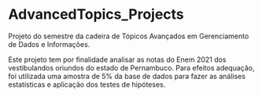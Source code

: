 # AdvancedTopics_Projects
Projeto do semestre da cadeira de Tópicos Avançados em Gerenciamento de Dados e Informações.

Este projeto tem por finalidade analisar as notas do Enem 2021 dos vestibulandos oriundos do estado de Pernambuco. Para efeitos adequação, foi utilizada uma amostra de 5% da base de dados para fazer as análises estatísticas e aplicação dos testes de hipóteses.
